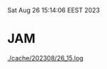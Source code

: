 Sat Aug 26 15:14:06 EEST 2023
# JAM
<a href='./cache/202308/26_15.log'>./cache/202308/26_15.log</a>
